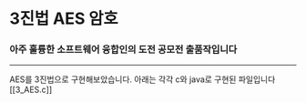 # 3진법 AES 암호 

### 아주 훌륭한 소프트웨어 융합인의 도전 공모전 출품작입니다

---

<span>
AES를 3진법으로 구현해보았습니다.
아래는 각각 c와 java로 구현된 파일입니다
</span>
[[3_AES.c]]

<span>

